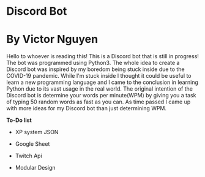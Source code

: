 # Discord Bot
# By Victor Nguyen

Hello to whoever is reading this!  This is a Discord bot that is still in progress!  The bot was programmed using Python3.  The whole idea to create a Discord bot was inspired by my boredom being stuck inside due to the COVID-19 pandemic.  While I'm stuck inside I thought it could be useful to learn a new programming language and I came to the conclusion in learning Python due to its vast usage in the real world.  The original intention of the Discord bot is determine your words per minute(WPM) by giving you a task of typing 50 random words as fast as you can.  As time passed I came up with more ideas for my Discord bot than just determining WPM.   

**To-Do list**

- XP system JSON

- Google Sheet

- Twitch Api

- Modular Design

